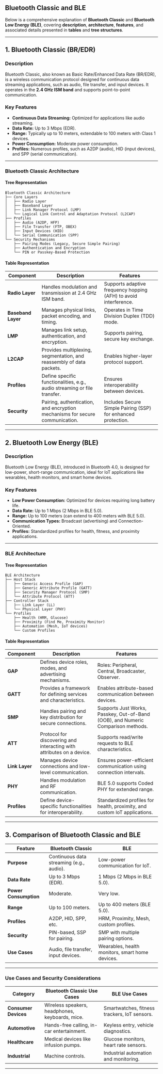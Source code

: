 ##  Bluetooth Classic and BLE

Below is a comprehensive explanation of **Bluetooth Classic** and **Bluetooth Low Energy (BLE)**, covering **description**, **architecture**, **features**, and associated details presented in **tables** and **tree structures**.

---

## **1. Bluetooth Classic (BR/EDR)**  

### **Description**  
Bluetooth Classic, also known as Basic Rate/Enhanced Data Rate (BR/EDR), is a wireless communication protocol designed for continuous data streaming applications, such as audio, file transfer, and input devices. It operates in the **2.4 GHz ISM band** and supports point-to-point communication.

### **Key Features**  
- **Continuous Data Streaming:** Optimized for applications like audio streaming.  
- **Data Rate:** Up to 3 Mbps (EDR).  
- **Range:** Typically up to 10 meters, extendable to 100 meters with Class 1 devices.  
- **Power Consumption:** Moderate power consumption.  
- **Profiles:** Numerous profiles, such as A2DP (audio), HID (input devices), and SPP (serial communication).  

---

### **Bluetooth Classic Architecture**  

#### **Tree Representation**  

```
Bluetooth Classic Architecture
├── Core Layers
│   ├── Radio Layer
│   ├── Baseband Layer
│   ├── Link Manager Protocol (LMP)
│   └── Logical Link Control and Adaptation Protocol (L2CAP)
├── Profiles
│   ├── Audio (A2DP, HFP)
│   ├── File Transfer (FTP, OBEX)
│   ├── Input Devices (HID)
│   └── Serial Communication (SPP)
└── Security Mechanisms
    ├── Pairing Modes (Legacy, Secure Simple Pairing)
    ├── Authentication and Encryption
    └── PIN or Passkey-Based Protection
```

#### **Table Representation**  

| **Component**             | **Description**                                                                 | **Features**                                                                                     |
|---------------------------|---------------------------------------------------------------------------------|-------------------------------------------------------------------------------------------------|
| **Radio Layer**           | Handles modulation and transmission at 2.4 GHz ISM band.                        | Supports adaptive frequency hopping (AFH) to avoid interference.                                |
| **Baseband Layer**        | Manages physical links, packet encoding, and timing.                            | Operates in Time Division Duplex (TDD) mode.                                                    |
| **LMP**                   | Manages link setup, authentication, and encryption.                             | Supports pairing, secure key exchange.                                                          |
| **L2CAP**                 | Provides multiplexing, segmentation, and reassembly of data packets.            | Enables higher-layer protocol support.                                                          |
| **Profiles**              | Define specific functionalities, e.g., audio streaming or file transfer.        | Ensures interoperability between devices.                                                       |
| **Security**              | Pairing, authentication, and encryption mechanisms for secure communication.    | Includes Secure Simple Pairing (SSP) for enhanced protection.                                   |

---

## **2. Bluetooth Low Energy (BLE)**  

### **Description**  
Bluetooth Low Energy (BLE), introduced in Bluetooth 4.0, is designed for low-power, short-range communication, ideal for IoT applications like wearables, health monitors, and smart home devices.

### **Key Features**  
- **Low Power Consumption:** Optimized for devices requiring long battery life.  
- **Data Rate:** Up to 1 Mbps (2 Mbps in BLE 5.0).  
- **Range:** Up to 100 meters (can extend to 400 meters with BLE 5.0).  
- **Communication Types:** Broadcast (advertising) and Connection-Oriented.  
- **Profiles:** Standardized profiles for health, fitness, and proximity applications.  

---

### **BLE Architecture**  

#### **Tree Representation**  

```
BLE Architecture
├── Host Stack
│   ├── Generic Access Profile (GAP)
│   ├── Generic Attribute Profile (GATT)
│   ├── Security Manager Protocol (SMP)
│   └── Attribute Protocol (ATT)
├── Controller Stack
│   ├── Link Layer (LL)
│   └── Physical Layer (PHY)
└── Profiles
    ├── Health (HRM, Glucose)
    ├── Proximity (Find Me, Proximity Monitor)
    ├── Automation (Mesh, IoT devices)
    └── Custom Profiles
```

#### **Table Representation**  

| **Component**             | **Description**                                                                 | **Features**                                                                                     |
|---------------------------|---------------------------------------------------------------------------------|-------------------------------------------------------------------------------------------------|
| **GAP**                   | Defines device roles, modes, and advertising mechanisms.                         | Roles: Peripheral, Central, Broadcaster, Observer.                                              |
| **GATT**                  | Provides a framework for defining services and characteristics.                  | Enables attribute-based communication between devices.                                           |
| **SMP**                   | Handles pairing and key distribution for secure connections.                     | Supports Just Works, Passkey, Out-of-Band (OOB), and Numeric Comparison methods.                 |
| **ATT**                   | Protocol for discovering and interacting with attributes on a device.            | Supports read/write requests to BLE characteristics.                                             |
| **Link Layer**            | Manages device connections and low-level communication.                          | Ensures power-efficient communication using connection intervals.                                |
| **PHY**                   | Handles modulation and RF communication.                                        | BLE 5.0 supports Coded PHY for extended range.                                                  |
| **Profiles**              | Define device-specific functionalities for interoperability.                     | Standardized profiles for health, proximity, and custom IoT applications.                       |

---

## **3. Comparison of Bluetooth Classic and BLE**  

| **Feature**              | **Bluetooth Classic**                             | **BLE**                                            |
|--------------------------|--------------------------------------------------|--------------------------------------------------|
| **Purpose**              | Continuous data streaming (e.g., audio).         | Low-power communication for IoT.                |
| **Data Rate**            | Up to 3 Mbps (EDR).                              | 1 Mbps (2 Mbps in BLE 5.0).                     |
| **Power Consumption**    | Moderate.                                        | Very low.                                       |
| **Range**                | Up to 100 meters.                                | Up to 400 meters (BLE 5.0).                     |
| **Profiles**             | A2DP, HID, SPP, etc.                             | HRM, Proximity, Mesh, custom profiles.          |
| **Security**             | PIN-based, SSP for pairing.                      | SMP with multiple pairing options.              |
| **Use Cases**            | Audio, file transfer, input devices.             | Wearables, health monitors, smart home devices. |

---

### Use Cases and Security Considerations  

| **Category**       | **Bluetooth Classic Use Cases**                          | **BLE Use Cases**                                 |
|--------------------|--------------------------------------------------------|-------------------------------------------------|
| **Consumer Devices**| Wireless speakers, headphones, keyboards, mice.       | Smartwatches, fitness trackers, IoT sensors.    |
| **Automotive**     | Hands-free calling, in-car entertainment.              | Keyless entry, vehicle diagnostics.             |
| **Healthcare**     | Medical devices like infusion pumps.                   | Glucose monitors, heart rate sensors.           |
| **Industrial**     | Machine controls.                                      | Industrial automation and monitoring.           |

---

